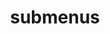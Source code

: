 ---
layout: page
title: submenus
nav: true
nav_order: 8
dropdown: true
published: false
children:
    - title: publications
      permalink: /publications/
    - title: divider
    - title: projects
      permalink: /projects/
    - title: divider
    - title: blog
      permalink: /blog/
---